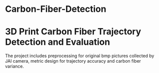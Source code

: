 # Carbon-Fiber-Detection

# 3D Print Carbon Fiber Trajectory Detection and Evaluation

The project includes preprocessing for original bmp pictures collected by JAI camera, metric design for trajectory accuracy and carbon fiber variance.
